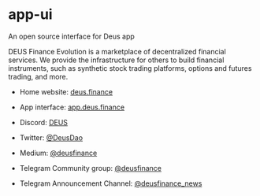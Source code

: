 # app-ui
An open source interface for Deus app


DEUS Finance Evolution is a marketplace of decentralized financial services. We provide the infrastructure for others to build financial instruments, such as synthetic stock trading platforms, options and futures trading, and more.



- Home website: [deus.finance](http://deus.finance/)
- App interface: [app.deus.finance](https://app.deus.finance/stable/mint/)


- Discord: [DEUS](https://discord.gg/xTTaBBAMgG)
- Twitter: [@DeusDao](https://twitter.com/DeusDao)
- Medium: [@deusfinance](https://medium.com/@deusfinance)
- Telegram Community group: [@deusfinance](https://t.me/deusfinance)
- Telegram Announcement Channel: [@deusfinance_news](https://t.me/deusfinance_news)


